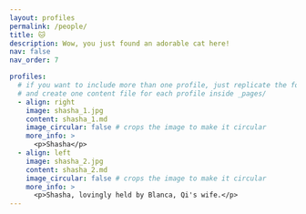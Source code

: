 ```yaml
---
layout: profiles
permalink: /people/
title: 🐱
description: Wow, you just found an adorable cat here!
nav: false
nav_order: 7

profiles:
  # if you want to include more than one profile, just replicate the following block
  # and create one content file for each profile inside _pages/
  - align: right
    image: shasha_1.jpg
    content: shasha_1.md
    image_circular: false # crops the image to make it circular
    more_info: >
      <p>Shasha</p>
  - align: left
    image: shasha_2.jpg
    content: shasha_2.md
    image_circular: false # crops the image to make it circular
    more_info: >
      <p>Shasha, lovingly held by Blanca, Qi's wife.</p>
---
```

